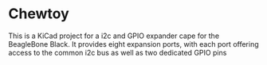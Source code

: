 # Chewtoy

This is a KiCad project for a i2c and GPIO expander cape for the BeagleBone
Black. It provides eight expansion ports, with each port offering access to the
common i2c bus as well as two dedicated GPIO pins
